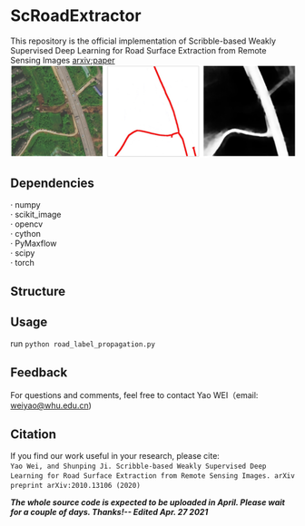 # ScRoadExtractor
This repository is the official implementation of Scribble-based Weakly Supervised Deep Learning for Road Surface Extraction from Remote Sensing Images
[arxiv](https://arxiv.org/abs/2010.13106);[paper](https://ieeexplore.ieee.org/document/9372390)
![image](https://github.com/weiyao1996/weiyao1996.github.io/blob/master/img/xxxx.png)  

## Dependencies  
· numpy  
· scikit_image  
· opencv  
· cython  
· PyMaxflow  
· scipy  
· torch  
## Structure  
  
## Usage  
run `python road_label_propagation.py`  
## Feedback  
For questions and comments, feel free to contact Yao WEI（email: weiyao@whu.edu.cn)
## Citation  
If you find our work useful in your research, please cite:  
`Yao Wei, and Shunping Ji. Scribble-based Weakly Supervised Deep Learning for Road Surface Extraction from Remote Sensing Images. arXiv preprint arXiv:2010.13106 (2020)`  
  
***The whole source code is expected to be uploaded in April. Please wait for a couple of days. Thanks!-- Edited Apr. 27 2021***
